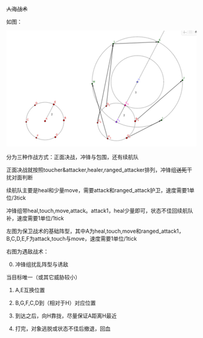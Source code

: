 ~~人海战术~~

如图：

![](https://raw.githubusercontent.com/steamyali/screeps/master/fight.png)

分为三种作战方式：正面决战，冲锋与包围，还有续航队

正面决战就按照toucher&attacker,healer,ranged_attacker排列，冲锋组~~送死~~干扰对面判断

续航队主要是heal和少量move，需要attack和ranged_attack护卫，速度需要1单位/3tick

冲锋组带heal,touch,move,attack。attack1，heal少量即可，状态不佳回续航队补，速度需要1单位/1tick

左图为保卫战术的基础阵型，其中A为heal,touch,move和ranged_attack1，B,C,D,E,F为attack,touch与move，速度需要1单位/1tick

右图为遇敌战术：

0. 冲锋组扰乱阵型与诱敌

当目标唯一（或其它威胁较小）

1. A,E互换位置

2. B,G,F,C,D到（相对于H）对应位置

3. 到达之后，向H靠拢，尽量保证A距离H最近

4. 打完，对象逃脱或状态不佳后撤退，回血

